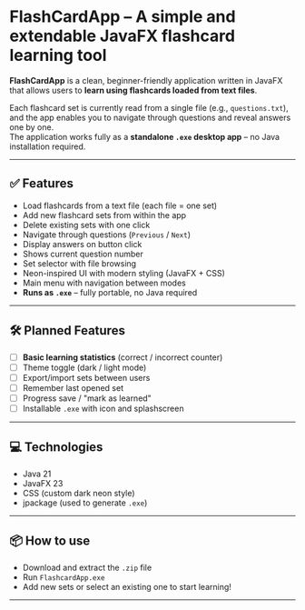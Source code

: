 # FlashCardApp – A simple and extendable JavaFX flashcard learning tool

**FlashCardApp** is a clean, beginner-friendly application written in JavaFX that allows users to **learn using flashcards loaded from text files**.

Each flashcard set is currently read from a single file (e.g., `questions.txt`), and the app enables you to navigate through questions and reveal answers one by one.  
The application works fully as a **standalone `.exe` desktop app** – no Java installation required.

---

## ✅ Features

- Load flashcards from a text file (each file = one set)
- Add new flashcard sets from within the app
- Delete existing sets with one click
- Navigate through questions (`Previous` / `Next`)
- Display answers on button click
- Shows current question number
- Set selector with file browsing
- Neon-inspired UI with modern styling (JavaFX + CSS)
- Main menu with navigation between modes
- **Runs as `.exe`** – fully portable, no Java required

---

## 🛠 Planned Features

- [ ] **Basic learning statistics** (correct / incorrect counter)
- [ ] Theme toggle (dark / light mode)
- [ ] Export/import sets between users
- [ ] Remember last opened set
- [ ] Progress save / "mark as learned"
- [ ] Installable `.exe` with icon and splashscreen

---

## 💻 Technologies

- Java 21
- JavaFX 23
- CSS (custom dark neon style)
- jpackage (used to generate `.exe`)

---

## 📦 How to use

- Download and extract the `.zip` file
- Run `FlashcardApp.exe`
- Add new sets or select an existing one to start learning!

---